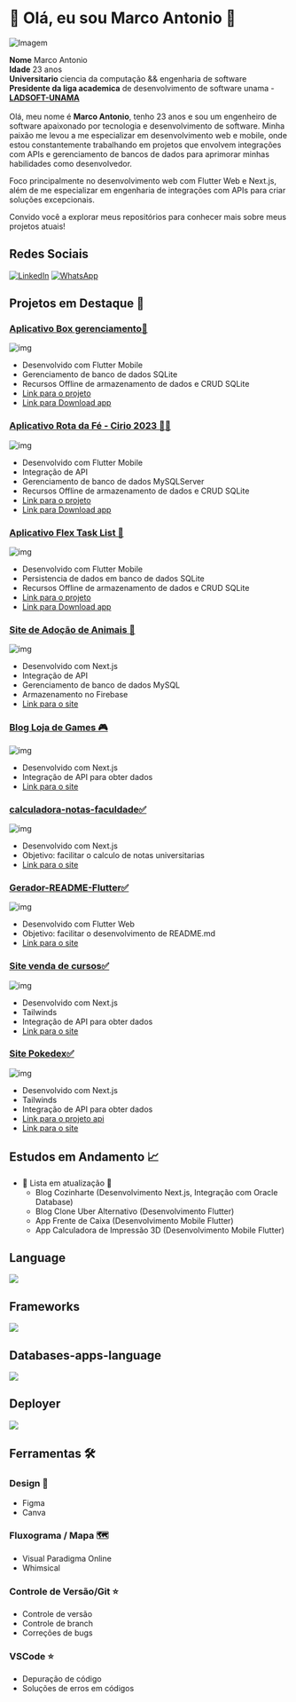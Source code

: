 # 👋 Olá, eu sou Marco Antonio 🎯

![Imagem](/imagens/image_walpaper1.png)

<!-- ## Sobre Mim ⭐⭐⭐ -->

**Nome** Marco Antonio
\
**Idade** 23 anos
\
**Universitario** ciencia da computação && engenharia de software
\
**Presidente da liga academica** de desenvolvimento de software unama - [**LADSOFT-UNAMA**](https://github.com/ladsoftunama)
\
\
Olá, meu nome é **Marco Antonio**, tenho 23 anos e sou um engenheiro de software apaixonado por tecnologia e desenvolvimento de software. Minha paixão me levou a me especializar em desenvolvimento web e mobile, onde estou constantemente trabalhando em projetos que envolvem integrações com APIs e gerenciamento de bancos de dados para aprimorar minhas habilidades como desenvolvedor.

Foco principalmente no desenvolvimento web com Flutter Web e Next.js, além de me especializar em engenharia de integrações com APIs para criar soluções excepcionais.

Convido você a explorar meus repositórios para conhecer mais sobre meus projetos atuais!

## Redes Sociais

[![LinkedIn](https://img.shields.io/badge/LinkedIn-0077B5?style=for-the-badge&logo=linkedin&logoColor=white)](https://www.linkedin.com/in/marco-antonio-aa3024233/)
[![WhatsApp](https://img.shields.io/badge/WhatsApp-25D366?style=for-the-badge&logo=whatsapp&logoColor=white)](https://api.whatsapp.com/send?phone=5591984837847)

## Projetos em Destaque 🚀

### [Aplicativo Box gerenciamento📱](https://github.com/marco0antonio0/app-box-gerenciamento)

![img](/imagens/aplicativo-box-gerenciamento1.png)

- Desenvolvido com Flutter Mobile
- Gerenciamento de banco de dados SQLite
- Recursos Offline de armazenamento de dados e CRUD SQLite
- [Link para o projeto](https://github.com/marco0antonio0/app-box-gerenciamento)
- [Link para Download app](https://github.com/marco0antonio0/app-box-gerenciamento/releases)

### [Aplicativo Rota da Fé - Cirio 2023 🚀🚀](https://github.com/marco0antonio0/trabalho_extensao_projeto_cirio_2023)

![img](/imagens/appRotaDaFe1.png)

- Desenvolvido com Flutter Mobile
- Integração de API
- Gerenciamento de banco de dados MySQLServer
- Recursos Offline de armazenamento de dados e CRUD SQLite
- [Link para o projeto](https://github.com/marco0antonio0/trabalho_extensao_projeto_cirio_2023)
- [Link para Download app](https://github.com/marco0antonio0/trabalho_extensao_projeto_cirio_2023/releases/tag/v0.1.3-beta)

### [Aplicativo Flex Task List 📱](https://github.com/marco0antonio0/App-Task-List)

![img](/imagens/appFlexTaskList.png)

- Desenvolvido com Flutter Mobile
- Persistencia de dados em banco de dados SQLite
- Recursos Offline de armazenamento de dados e CRUD SQLite
- [Link para o projeto](https://github.com/marco0antonio0/App-Task-List)
- [Link para Download app](https://github.com/marco0antonio0/App-Task-List/releases/tag/v1)

### [Site de Adoção de Animais 🐾](https://github.com/marco0antonio0/trabalho_extensao_medVet)

![img](/imagens/projMeAdote2.png)

- Desenvolvido com Next.js
- Integração de API
- Gerenciamento de banco de dados MySQL
- Armazenamento no Firebase
- [Link para o site](https://adote.nova-work.cloud/)

### [Blog Loja de Games 🎮](https://github.com/marco0antonio0/blog-games-nextjs)

![img](/imagens/site-store-play-games.png)

- Desenvolvido com Next.js
- Integração de API para obter dados
- [Link para o site](https://store-games.nova-work.cloud/)

### [calculadora-notas-faculdade✅](https://github.com/marco0antonio0/calculadora-notas-faculdade)

![img](/imagens/site-calculadora-de-nota.png)

- Desenvolvido com Next.js
- Objetivo: facilitar o calculo de notas universitarias
- [Link para o site](https://calculadora-notas.nova-work.cloud/)

### [Gerador-README-Flutter✅](https://github.com/marco0antonio0/Gerador-README-Flutter)

![img](/imagens/site-gerador-readme.png)

- Desenvolvido com Flutter Web
- Objetivo: facilitar o desenvolvimento de README.md
- [Link para o site](https://facilities-readme.nova-work.cloud/#/)

### [Site venda de cursos✅](https://github.com/marco0antonio0/Site-topers-cursos)

![img](/imagens/site-toperCursosss.png)

- Desenvolvido com Next.js
- Tailwinds
- Integração de API para obter dados
- [Link para o site](https://topercursos.nova-work.cloud/)

### [Site Pokedex✅](https://github.com/marco0antonio0/Pokedex-project)

![img](/imagens/site-pokedexx.png)

- Desenvolvido com Next.js
- Tailwinds
- Integração de API para obter dados
- [Link para o projeto api](https://github.com/marco0antonio0/api-pokemons)
- [Link para o site](https://pokedex.nova-work.cloud/)

## Estudos em Andamento 📈

- 🚧 Lista em atualização 🚧
  - Blog Cozinharte (Desenvolvimento Next.js, Integração com Oracle Database)
  - Blog Clone Uber Alternativo (Desenvolvimento Flutter)
  - App Frente de Caixa (Desenvolvimento Mobile Flutter)
  - App Calculadora de Impressão 3D (Desenvolvimento Mobile Flutter)

## Language

  <a href="https://skillicons.dev">
    <img src="https://skillicons.dev/icons?i=python,javascript,cpp" />
  </a>

## Frameworks

  <a href="https://skillicons.dev">
    <img src="https://skillicons.dev/icons?i=nodejs,nextjs,flutter,react,flask,express," />
  </a>

## Databases-apps-language

  <a href="https://skillicons.dev">
    <img src="https://skillicons.dev/icons?i=mysql,sqlite,firebase" />
  </a>
  
## Deployer

  <a href="https://skillicons.dev">
    <img src="https://skillicons.dev/icons?i=netlify,heroku,azure" />
  </a>
  
## Ferramentas 🛠️

### Design 🎨

- Figma
- Canva

### Fluxograma / Mapa 🗺️

- Visual Paradigma Online
- Whimsical

### Controle de Versão/Git ⭐

- Controle de versão
- Controle de branch
- Correções de bugs

### VSCode ⭐

- Depuração de código
- Soluções de erros em códigos
